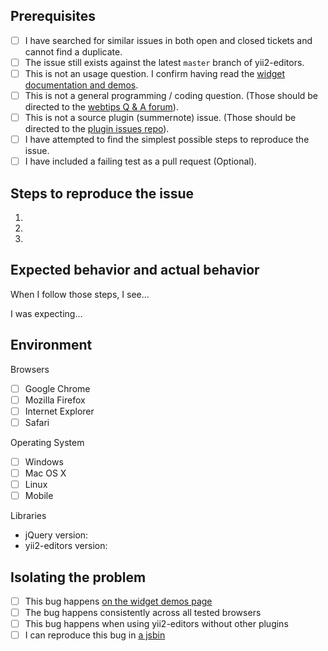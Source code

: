 ## Prerequisites

- [ ] I have searched for similar issues in both open and closed tickets and cannot find a duplicate.
- [ ] The issue still exists against the latest `master` branch of yii2-editors.
- [ ] This is not an usage question. I confirm having read the [widget documentation and demos](http://demos.krajee.com/editors).
- [ ] This is not a general programming / coding question. (Those should be directed to the [webtips Q & A forum](http://webtips.krajee.com/questions)).
- [ ] This is not a source plugin (summernote) issue. (Those should be directed to the [plugin issues repo](https://github.com/summernote/summernote/search?q=&type=Issues)).
- [ ] I have attempted to find the simplest possible steps to reproduce the issue.
- [ ] I have included a failing test as a pull request (Optional).

## Steps to reproduce the issue

1.
2.
3.

## Expected behavior and actual behavior

When I follow those steps, I see...

I was expecting...

## Environment

Browsers

- [ ] Google Chrome
- [ ] Mozilla Firefox
- [ ] Internet Explorer
- [ ] Safari

Operating System

- [ ] Windows
- [ ] Mac OS X
- [ ] Linux
- [ ] Mobile

Libraries

- jQuery version:
- yii2-editors version:

## Isolating the problem

- [ ] This bug happens [on the widget demos page](http://demos.krajee.com/editors)
- [ ] The bug happens consistently across all tested browsers
- [ ] This bug happens when using yii2-editors without other plugins
- [ ] I can reproduce this bug in [a jsbin](https://jsbin.com/)